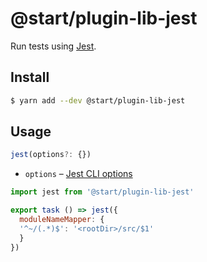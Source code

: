 # @start/plugin-lib-jest

Run tests using [Jest](https://facebook.github.io/jest/).

## Install

```sh
$ yarn add --dev @start/plugin-lib-jest
```

## Usage

```ts
jest(options?: {})
```

* `options` – [Jest CLI options](https://facebook.github.io/jest/docs/en/cli.html)

```js
import jest from '@start/plugin-lib-jest'

export task () => jest({
  moduleNameMapper: {
  '^~/(.*)$': '<rootDir>/src/$1'
  }
})
```
